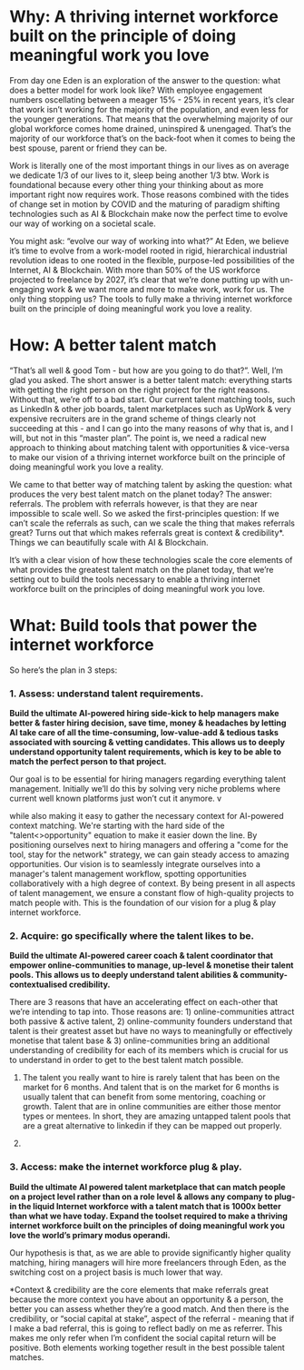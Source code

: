 # Why: A thriving internet workforce built on the principle of doing meaningful work you love

From day one Eden is an exploration of the answer to the question: what does a better model for work look like? With employee engagement numbers oscellating between a meager 15% - 25% in recent years, it’s clear that work isn’t working for the majority of the population, and even less for the younger generations. That means that the overwhelming majority of our global workforce comes home drained, uninspired & unengaged. That’s the majority of our workforce that’s on the back-foot when it comes to being the best spouse, parent or friend they can be.

Work is literally one of the most important things in our lives as on average we dedicate 1/3 of our lives to it, sleep being another 1/3 btw. Work is foundational because every other thing your thinking about as more important right now requires work. Those reasons combined with the tides of change set in motion by COVID and the maturing of paradigm shifting technologies such as AI & Blockchain make now the perfect time to evolve our way of working on a societal scale.

You might ask: “evolve our way of working into what?” At Eden, we believe it’s time to evolve from a work-model rooted in rigid, hierarchical industrial revolution ideas to one rooted in the flexible, purpose-led possibilities of the Internet, AI & Blockchain. With more than 50% of the US workforce projected to freelance by 2027, it’s clear that we’re done putting up with un-engaging work & we want more and more to make work, work for us. The only thing stopping us? The tools to fully make a thriving internet workforce built on the principle of doing meaningful work you love a reality.

# How: A better talent match

“That’s all well & good Tom - but how are you going to do that?”. Well, I’m glad you asked. The short answer is a better talent match: everything starts with getting the right person on the right project for the right reasons. Without that, we’re off to a bad start. Our current talent matching tools, such as LinkedIn & other job boards, talent marketplaces such as UpWork & very expensive recruiters are in the grand scheme of things clearly not succeeding at this - and I can go into the many reasons of why that is, and I will, but not in this “master plan”. The point is, we need a radical new approach to thinking about matching talent with opportunities & vice-versa to make our vision of a thriving internet workforce built on the principle of doing meaningful work you love a reality.

We came to that better way of matching talent by asking the question: what produces the very best talent match on the planet today? The answer: referrals. The problem with referrals however, is that they are near impossible to scale well. So we asked the first-principles question: If we can’t scale the referrals as such, can we scale the thing that makes referrals great? Turns out that which makes referrals great is context & credibility*. Things we can beautifully scale with AI & Blockchain.

It’s with a clear vision of how these technologies scale the core elements of what provides the greatest talent match on the planet today, that we’re setting out to build the tools necessary to enable a thriving internet workforce built on the principles of doing meaningful work you love.

# What: Build tools that power the internet workforce

So here’s the plan in 3 steps:

### 1. Assess: understand talent requirements.

**Build the ultimate AI-powered hiring side-kick to help managers make better & faster hiring decision, save time, money & headaches by letting AI take care of all the time-consuming, low-value-add & tedious tasks associated with sourcing & vetting candidates. This allows us to deeply understand opportunity talent requirements, which is key to be able to match the perfect person to that project.**

  
Our goal is to be essential for hiring managers regarding everything talent management. Initially we’ll do this by solving very niche problems where current well known platforms just won’t cut it anymore. v  

while also making it easy to gather the necessary context for AI-powered context matching. We're starting with the hard side of the "talent<>opportunity" equation to make it easier down the line. By positioning ourselves next to hiring managers and offering a "come for the tool, stay for the network" strategy, we can gain steady access to amazing opportunities. Our vision is to seamlessly integrate ourselves into a manager's talent management workflow, spotting opportunities collaboratively with a high degree of context. By being present in all aspects of talent management, we ensure a constant flow of high-quality projects to match people with. This is the foundation of our vision for a plug & play internet workforce.

### 2. Acquire: go specifically where the talent likes to be.

**Build the ultimate AI-powered career coach & talent coordinator that empower online-communities to manage, up-level & monetise their talent pools. This allows us to deeply understand talent abilities & community-contextualised credibility.**

There are 3 reasons that have an accelerating effect on each-other that we’re intending to tap into. Those reasons are: 1) online-communities attract both passive & active talent, 2) online-community founders understand that talent is their greatest asset but have no ways to meaningfully or effectively monetise that talent base & 3) online-communities bring an additional understanding of credibility for each of its members which is crucial for us to understand in order to get to the best talent match possible.

1) The talent you really want to hire is rarely talent that has been on the market for 6 months. And talent that is on the market for 6 months is usually talent that can benefit from some mentoring, coaching or growth. Talent that are in online communities are either those mentor types or mentees. In short, they are amazing untapped talent pools that are a great alternative to linkedin if they can be mapped out properly.

2)

### 3. Access: make the internet workforce plug & play.

**Build the ultimate AI powered talent marketplace that can match people on a project level rather than on a role level & allows any company to plug-in the liquid Internet workforce with a talent match that is 1000x better than what we have today. Expand the toolset required to make a thriving internet workforce built on the principles of doing meaningful work you love the world’s primary modus operandi.**

Our hypothesis is that, as we are able to provide significantly higher quality matching, hiring managers will hire more freelancers through Eden, as the switching cost on a project basis is much lower that way.

  

*Context & credibility are the core elements that make referrals great because the more context you have about an opportunity & a person, the better you can assess whether they’re a good match. And then there is the credibility, or “social capital at stake”, aspect of the referral - meaning that if I make a bad referral, this is going to reflect badly on me as referrer. This makes me only refer when I’m confident the social capital return will be positive. Both elements working together result in the best possible talent matches.